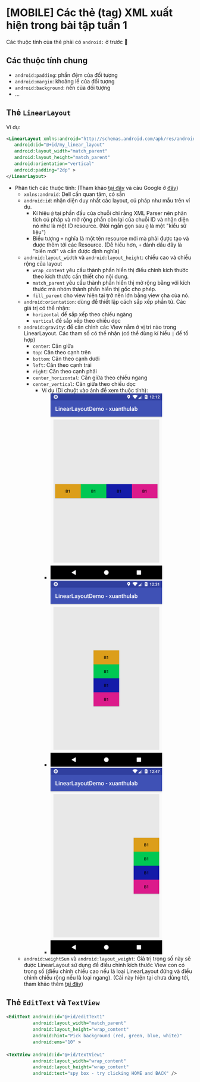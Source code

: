 # [MOBILE] Các thẻ (tag) **XML** xuất hiện trong bài tập tuần 1

Các thuộc tính của thẻ phải có `android:` ở trước 🤡

## Các thuộc tính chung
-   `android:padding`: phần đệm của đối tượng
-   `android:margin`: khoảng lề của đối tượng
-   `android:background`: nền của đối tượng
-   ...

## Thẻ `LinearLayout`
Ví dụ:
 ```xml
<LinearLayout xmlns:android="http://schemas.android.com/apk/res/android"
    android:id="@+id/my_linear_layout"
    android:layout_width="match_parent"
    android:layout_height="match_parent"
    android:orientation="vertical" 
    android:padding="2dp" >
</LinearLayout>
 ```

- Phân tích các thuộc tính: (Tham khảo [tại đây](https://xuanthulab.net/su-dung-linearlayout-trong-android.html) và cảu Google ở [đây](https://developer.android.com/guide/topics/ui/declaring-layout?hl=vi#java))
    - `xmlns:android`: Dell cần quan tâm, có sẵn
    - `android:id`: nhận diện duy nhất các layout, cú pháp như mẫu trên ví dụ. 
        - Kí hiệu `@` tại phần đầu của chuỗi chỉ rằng XML Parser nên phân tích cú pháp và mở rộng phần còn lại của chuỗi ID và nhận diện nó như là một ID resource. (Nói ngắn gọn sau `@` là một "kiểu sữ liệu")
        - Biểu tượng `+` nghĩa là một tên resource mới mà phải được tạo và được thêm tới các Resource. (Dễ hiểu hơn, `+` đánh dấu đây là "biến mới" và cần được định nghĩa)
    - `android:layout_width` và `android:layout_height`: chiều cao và chiều rộng của layout
        - `wrap_content` yêu cầu thành phần hiển thị điều chỉnh kích thước theo kích thước cần thiết cho nội dung. 
        - `match_parent` yêu cầu thành phần hiển thị mở rộng bằng với kích thước mà nhóm thành phần hiển thị gốc cho phép.
        - `fill_parent` cho view hiện tại trở nên lớn bằng view cha của nó.
    - `android:orientation`: dùng để thiết lập cách sắp xếp phần tử. Các giá trị có thể nhận: 
        - `horizontal` để sắp xếp theo chiều ngàng
        - `vertical` để sắp xếp theo chiều dọc
    - `android:gravity`: để căn chỉnh các View nằm ở vị trí nào trong LinearLayout. Các tham số có thể nhận (có thể dùng kí hiều `|` để tổ hợp)
        - `center`: Căn giữa
        - `top`: Căn theo cạnh trên
        - `bottom`: Căn theo cạnh dưới
        - `left`: Căn theo cạnh trái
        - `right`: Căn theo cạnh phải
        - `center_horizontal`: Căn giữa theo chiều ngang
        - `center_vertical`: Căn giữa theo chiều dọc
            - Ví dụ (Di chuột vào ảnh để xem thuộc tính):
                - <img title="android:orientation=&quot;horizontal&quot;&#013;android:gravity=&quot;center&quot;"
                    src="horizontal-center.png" 
                    width="300"/>
                - <img title="android:orientation=&quot;&quot;&#013;android:gravity=&quot;center&quot;"
                    src="vertical-center.png" 
                    width="300"/>
                - <img title="android:orientation=&quot;&quot;&#013;android:gravity=&quot;right|center&quot;"
                    src="vertical-right-center.png" 
                    width="300"/>
    - `android:weightSum` và `android:layout_weight`: Giá trị trọng số này sẽ được LinearLayout sử dụng để điều chỉnh kích thước View con có trọng số (điều chỉnh chiều cao nếu là loại LinearLayout đứng và điều chỉnh chiều rộng nếu là loại ngang). (Cái này hiện tại chưa dùng tới, tham khảo thêm [tại đây](https://xuanthulab.net/su-dung-linearlayout-trong-android.html#:~:text=gravity%3D%22right%7Ccenter%22-,Tr%E1%BB%8Dng%20s%E1%BB%91%20weight,-C%C3%A1c%20View%20con))
    

## Thẻ `EditText` và `TextView`
```xml
<EditText android:id="@+id/editText1"
          android:layout_width="match_parent"
          android:layout_height="wrap_content"
          android:hint="Pick background (red, green, blue, white)"
          android:ems="10" >

<TextView android:id="@+id/textView1"
          android:layout_width="wrap_content"
          android:layout_height="wrap_content"
          android:text="spy box - try clicking HOME and BACK" />
```
    